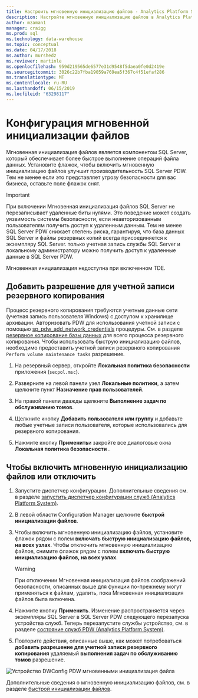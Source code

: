 ```yaml
---
title: Настроить мгновенную инициализацию файлов - Analytics Platform System | Документация Майкрософт
description: Настройте мгновенную инициализацию файлов в Analytics Platform System. Мгновенная инициализация файлов является компонентом SQL Server, который обеспечивает более быстрое выполнение операций файла данных.
author: mzaman1
manager: craigg
ms.prod: sql
ms.technology: data-warehouse
ms.topic: conceptual
ms.date: 04/17/2018
ms.author: murshedz
ms.reviewer: martinle
ms.openlocfilehash: 959d219565de6577e31d9548f5daea0fe0d2419e
ms.sourcegitcommit: 3026c22b7fba19059a769ea5f367c4f51efaf286
ms.translationtype: MT
ms.contentlocale: ru-RU
ms.lasthandoff: 06/15/2019
ms.locfileid: "63298117"
---
```

# <a name="instant-file-initialization-configuration"></a>Конфигурация мгновенной инициализации файлов
Мгновенная инициализация файлов является компонентом SQL Server, который обеспечивает более быстрое выполнение операций файла данных. Установите флажок, чтобы включить мгновенную инициализацию файлов улучшит производительность SQL Server PDW. Тем не менее если это представляет угрозу безопасности для вас бизнеса, оставьте поле флажок снят.  
  
> [!IMPORTANT]  
> При включении Мгновенная инициализация файлов SQL Server не перезаписывает удаленные биты нулями.  Это поведение может создать уязвимость системы безопасности, если неавторизованным пользователям получить доступ к удаленным данным. Тем не менее SQL Server PDW снижает степень риска, гарантируя, что база данных SQL Server и файлы резервных копий всегда присоединяется к экземпляру SQL Server. только учетная запись службы SQL Server и локальному администратору можно получить доступ к удаленные данные в SQL Server PDW.  
  
Мгновенная инициализация недоступна при включенном TDE.  
  
## <a name="add-permission-for-the-backup-account"></a>Добавить разрешение для учетной записи резервного копирования  
Процесс резервного копирования требуются учетные данные сети (учетная запись пользователя Windows) с доступом к хранилище архивации. Авторизовать PDW для использования учетной записи с помощью [sp_pdw_add_network_credentials](../relational-databases/system-stored-procedures/sp-pdw-add-network-credentials-sql-data-warehouse.md) процедуры. См. в разделе [резервное копирование базы данных](../t-sql/statements/backup-database-parallel-data-warehouse.md) для всего процесса резервного копирования. Чтобы использовать быструю инициализацию файлов, необходимо предоставить учетной записи резервного копирования `Perform volume maintenance tasks` разрешение.  
  
1.  На резервный сервер, откройте **Локальная политика безопасности** приложения (`secpol.msc`).  
  
2.  Разверните на левой панели узел **Локальные политики**, а затем щелкните пункт **Назначение прав пользователей**.  
  
3.  На правой панели дважды щелкните **Выполнение задач по обслуживанию томов**.  
  
4.  Щелкните кнопку **Добавить пользователя или группу** и добавьте любые учетные записи пользователя, которые использовались для резервного копирования.  
  
5.  Нажмите кнопку **Применить**и закройте все диалоговые окна **Локальная политика безопасности** .  
  
## <a name="to-turn-instant-file-initialization-on-or-off"></a>Чтобы включить мгновенную инициализацию файлов или отключить  
  
1.  Запустите диспетчер конфигурации. Дополнительные сведения см. в разделе [запустить диспетчер конфигурации служб &#40;Analytics Platform System&#41;](launch-the-configuration-manager.md).  
  
2.  В левой области Configuration Manager щелкните **быстрой инициализации файлов**.  
  
3.  Чтобы включить мгновенную инициализацию файлов, установите флажок рядом с полем **включать быструю инициализацию файлов, на всех узлах**. Чтобы отключить мгновенную инициализацию файлов, снимите флажок рядом с полем **включать быструю инициализацию файлов, на всех узлах**.  
  
    > [!WARNING]  
    > При отключении Мгновенная инициализация файлов соображений безопасности, описанных выше для функции по-прежнему могут применяться к файлам, удалить, пока Мгновенная инициализация файлов была включена.  
  
4.  Нажмите кнопку **Применить**. Изменение распространяется через экземпляры SQL Server в SQL Server PDW следующего перезапуска устройства служб. Теперь перезапустите службы устройство, см. в разделе [состояние служб PDW &#40;Analytics Platform System&#41;](pdw-services-status.md).  
  
5.  Повторите действия, описанные выше, как может потребоваться **добавить разрешение для учетной записи резервного копирования** удаляемый **выполнения задач по обслуживанию томов** разрешение.  
  
![Устройство DWConfig PDW мгновенными инициализация файла](./media/instant-file-initialization-configuration/SQL_Server_PDW_DWConfig_ApplPDWInstant.png "SQL_Server_PDW_DWConfig_ApplPDWInstant")  
  
Дополнительные сведения о мгновенную инициализацию файлов, см. в разделе [быстрой инициализации файлов](https://technet.microsoft.com/library/ms175935(v=SQL.105).aspx).  
  
